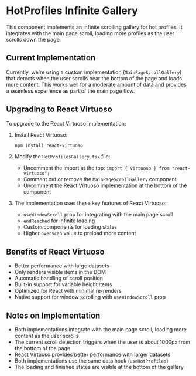 # HotProfiles Infinite Gallery

This component implements an infinite scrolling gallery for hot profiles. It integrates with the main page scroll, loading more profiles as the user scrolls down the page.

## Current Implementation

Currently, we're using a custom implementation (`MainPageScrollGallery`) that detects when the user scrolls near the bottom of the page and loads more content. This works well for a moderate amount of data and provides a seamless experience as part of the main page flow.

## Upgrading to React Virtuoso

To upgrade to the React Virtuoso implementation:

1. Install React Virtuoso:

   ```bash
   npm install react-virtuoso
   ```

2. Modify the `HotProfilesGallery.tsx` file:

   - Uncomment the import at the top: `import { Virtuoso } from "react-virtuoso";`
   - Comment out or remove the `MainPageScrollGallery` component
   - Uncomment the React Virtuoso implementation at the bottom of the component

3. The implementation uses these key features of React Virtuoso:
   - `useWindowScroll` prop for integrating with the main page scroll
   - `endReached` for infinite loading
   - Custom components for loading states
   - Higher `overscan` value to preload more content

## Benefits of React Virtuoso

- Better performance with large datasets
- Only renders visible items in the DOM
- Automatic handling of scroll position
- Built-in support for variable height items
- Optimized for React with minimal re-renders
- Native support for window scrolling with `useWindowScroll` prop

## Notes on Implementation

- Both implementations integrate with the main page scroll, loading more content as the user scrolls
- The current scroll detection triggers when the user is about 1000px from the bottom of the page
- React Virtuoso provides better performance with larger datasets
- Both implementations use the same data hook (`useHotProfiles`)
- The loading and finished states are visible at the bottom of the gallery
